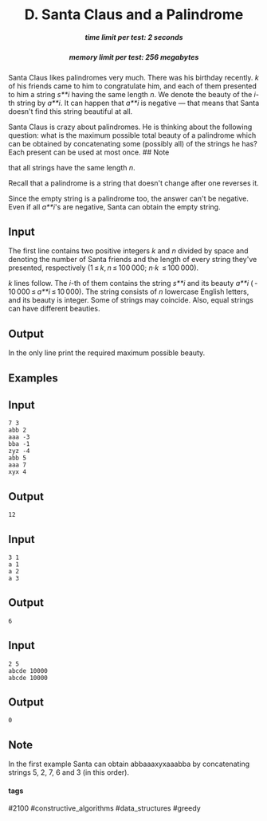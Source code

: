 <h1 style='text-align: center;'> D. Santa Claus and a Palindrome</h1>

<h5 style='text-align: center;'>time limit per test: 2 seconds</h5>
<h5 style='text-align: center;'>memory limit per test: 256 megabytes</h5>

Santa Claus likes palindromes very much. There was his birthday recently. *k* of his friends came to him to congratulate him, and each of them presented to him a string *s**i* having the same length *n*. We denote the beauty of the *i*-th string by *a**i*. It can happen that *a**i* is negative — that means that Santa doesn't find this string beautiful at all.

Santa Claus is crazy about palindromes. He is thinking about the following question: what is the maximum possible total beauty of a palindrome which can be obtained by concatenating some (possibly all) of the strings he has? Each present can be used at most once. ## Note

 that all strings have the same length *n*.

Recall that a palindrome is a string that doesn't change after one reverses it.

Since the empty string is a palindrome too, the answer can't be negative. Even if all *a**i*'s are negative, Santa can obtain the empty string.

## Input

The first line contains two positive integers *k* and *n* divided by space and denoting the number of Santa friends and the length of every string they've presented, respectively (1 ≤ *k*, *n* ≤ 100 000; *n*·*k*  ≤ 100 000).

*k* lines follow. The *i*-th of them contains the string *s**i* and its beauty *a**i* ( - 10 000 ≤ *a**i* ≤ 10 000). The string consists of *n* lowercase English letters, and its beauty is integer. Some of strings may coincide. Also, equal strings can have different beauties.

## Output

In the only line print the required maximum possible beauty.

## Examples

## Input


```
7 3  
abb 2  
aaa -3  
bba -1  
zyz -4  
abb 5  
aaa 7  
xyx 4  

```
## Output


```
12  

```
## Input


```
3 1  
a 1  
a 2  
a 3  

```
## Output


```
6  

```
## Input


```
2 5  
abcde 10000  
abcde 10000  

```
## Output


```
0  

```
## Note

In the first example Santa can obtain abbaaaxyxaaabba by concatenating strings 5, 2, 7, 6 and 3 (in this order).



#### tags 

#2100 #constructive_algorithms #data_structures #greedy 